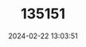 ---
title: "135151"
category: "Liobagrus kingi"
draft: false
date: 2024-02-22 13:03:51
languages:
  Chinese: ["Jin Shi Yang", "Shi Bian Tou", "Yang Si"]
  English: ["King’s Bullhead"]
---